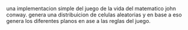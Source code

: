 una implementacion simple del juego de la vida del matematico john conway. 
genera una distribuicion de celulas aleatorias y en base a eso genera los diferentes planos en ase a las reglas del juego.
